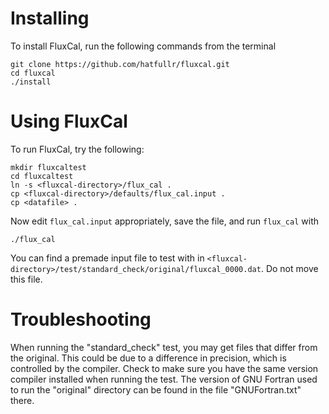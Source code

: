 # Installing

To install FluxCal, run the following commands from the terminal
```
git clone https://github.com/hatfullr/fluxcal.git
cd fluxcal
./install
```


# Using FluxCal

To run FluxCal, try the following:
```
mkdir fluxcaltest
cd fluxcaltest
ln -s <fluxcal-directory>/flux_cal .
cp <fluxcal-directory>/defaults/flux_cal.input .
cp <datafile> .
```
Now edit `flux_cal.input` appropriately, save the file, and run `flux_cal`
with
```
./flux_cal
```
You can find a premade input file to test with in `<fluxcal-directory>/test/standard_check/original/fluxcal_0000.dat`. Do not move this file.




# Troubleshooting

When running the "standard_check" test, you may get files that differ
from the original. This could be due to a difference in precision, which
is controlled by the compiler. Check to make sure you have the same
version compiler installed when running the test. The version of GNU
Fortran used to run the "original" directory can be found in the file
"GNUFortran.txt" there.

